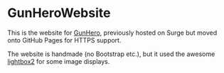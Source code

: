 # GunHeroWebsite

This is the website for [GunHero](https://store.steampowered.com/app/568840), previously hosted on Surge but moved onto GitHub Pages for HTTPS support.

The website is handmade (no Bootstrap etc.), but it used the awesome [lightbox2](https://github.com/lokesh/lightbox2) for some image displays.
